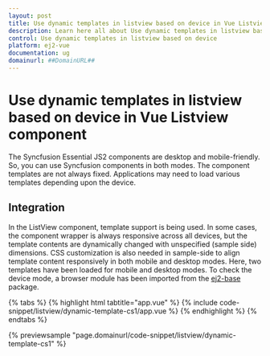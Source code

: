 ```yaml
---
layout: post
title: Use dynamic templates in listview based on device in Vue Listview component | Syncfusion
description: Learn here all about Use dynamic templates in listview based on device in Syncfusion Vue Listview component of Syncfusion Essential JS 2 and more.
control: Use dynamic templates in listview based on device 
platform: ej2-vue
documentation: ug
domainurl: ##DomainURL##
---
```


# Use dynamic templates in listview based on device in Vue Listview component

The Syncfusion Essential JS2 components are desktop and mobile-friendly. So, you can use Syncfusion components in both modes. The component templates are not always fixed. Applications may need to load various templates depending upon the device.

## Integration

In the ListView component, template support is being used. In some cases, the component wrapper is always responsive across all devices, but the template contents are dynamically changed with unspecified (sample side) dimensions. CSS customization is also needed in sample-side to align template content responsively in both mobile and desktop modes. Here, two templates have been loaded for mobile and desktop modes. To check the device mode, a browser module has been imported from the [ej2-base](https://ej2.syncfusion.com/documentation/api/base/overview/) package.

{% tabs %}
{% highlight html tabtitle="app.vue" %}
{% include code-snippet/listview/dynamic-template-cs1/app.vue %}
{% endhighlight %}
{% endtabs %}
        
{% previewsample "page.domainurl/code-snippet/listview/dynamic-template-cs1" %}